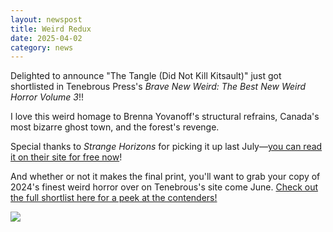 ```yaml
---
layout: newspost
title: Weird Redux
date: 2025-04-02
category: news
---
```


Delighted to announce "The Tangle (Did Not Kill Kitsault)" just got shortlisted in Tenebrous Press's *Brave New Weird: The Best New Weird Horror Volume 3*!!

I love this weird homage to Brenna Yovanoff's structural refrains, Canada's most bizarre ghost town, and the forest's revenge.

Special thanks to *Strange Horizons* for picking it up last July—[you can read it on their site for free now](http://strangehorizons.com/fiction/the-tangle-did-not-kill-kitsault/)!

And whether or not it makes the final print, you'll want to grab your copy of 2024's finest weird horror over on Tenebrous's site come June. [Check out the full shortlist here for a peek at the contenders!](https://tenebrouspress.com/blog/2025/3/31/announcing-the-shortlist-for-brave-new-weird-volume-three)

[![](https://images.squarespace-cdn.com/content/v1/565cb2c5e4b0e91a03d014aa/e00dc895-15ea-4b02-a941-910249cfe72f/cover+wrap+smol.jpg?format=2500w)](https://tenebrouspress.com/blog/2025/3/31/announcing-the-shortlist-for-brave-new-weird-volume-three)
